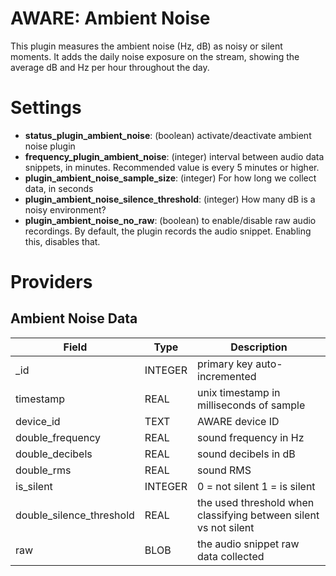 AWARE: Ambient Noise
====================

This plugin measures the ambient noise (Hz, dB) as noisy or silent moments. It adds the daily noise exposure on the stream, showing the average dB and Hz per hour throughout the day.

# Settings
- **status_plugin_ambient_noise**: (boolean) activate/deactivate ambient noise plugin
- **frequency_plugin_ambient_noise**: (integer) interval between audio data snippets, in minutes. Recommended value is every 5 minutes or higher.
- **plugin_ambient_noise_sample_size**: (integer) For how long we collect data, in seconds
- **plugin_ambient_noise_silence_threshold**: (integer) How many dB is a noisy environment?
- **plugin_ambient_noise_no_raw**: (boolean) to enable/disable raw audio recordings. By default, the plugin records the audio snippet. Enabling this, disables that.
    
# Providers
##  Ambient Noise Data

Field | Type | Description
----- | ---- | -----------
_id | INTEGER | primary key auto-incremented
timestamp | REAL | unix timestamp in milliseconds of sample
device_id | TEXT | AWARE device ID
double_frequency | REAL | sound frequency in Hz
double_decibels	| REAL | sound decibels in dB
double_rms | REAL |	sound RMS
is_silent |	INTEGER | 0 = not silent 1 = is silent
double_silence_threshold | REAL | the used threshold when classifying between silent vs not silent
raw | BLOB | the audio snippet raw data collected

